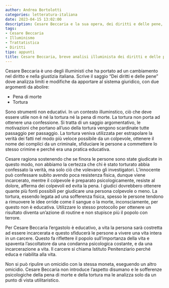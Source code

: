 ```yaml
---
author: Andrea Bortolotti
categories: letteratura-italiana
date: 2023-04-15 13:02:00
description: Cesare Beccaria e la sua opera, dei diritti e delle pene, analizzata da un punto di vista utilitaristico e illuminista. 
tags:
- Cesare Beccaria
- Illuminismo
- Trattatistica
- Diritti
tipo: appunti
title: Cesare Beccaria, breve analisi illuminista dei diritti e delle pene
---
```

Cesare Beccaria è uno degli illuministi che ha portato ad un cambiamento nel diritto e nella giustizia italiana. Scrive il saggio “Dei diritti e delle pene” dove analizza limiti e modifiche da apportare al sistema giuridico, con due argomenti da abolire:

* Pena di morte
* Tortura

Sono strumenti non educativi. In un contesto illuminstico, ciò che deve essere utile non è né la tortura né la pena di morte. La tortura non porta ad ottenere una confessione. Si tratta di un saggio argomentativo, le motivazioni che portano all’uso della tortura vengono scardinate tutte passaggio per passaggio. La tortura veniva utilizzata per estrapolare la verità dei fatti nel modo più veloce possibile da un colpevole, ottenere il nome dei complici da un criminale, sfiduciare le persone a commettere lo stesso crimine e perché era una pratica educativa. 

Cesare ragiona sostenendo che se finora le persone sono state giudicate in questo modo, non abbiamo la certezza che chi è stato torturato abbia confessato la verità, ma solo ciò che volevano gli investigatori. L’innocente può confessare subito avendo poca resistenza fisica, dunque viene incarcerato, mentre il colpevole è preparato psicologicamente, resiste al dolore, afferma dei colpevoli ed evita la pena. I giudici dovrebbero ottenere quante più fonti possibili per giudicare una persona colpevole o meno. La tortura, essendo legata ad una sofferenza fisica, spesso le persone tendono a rimuovere le idee orride come il sangue o la morte, inconsciamente, per questo non è educativa. Utilizzare lo stesso protocollo per ottenere un risultato diventa un’azione di routine e non stupisce più il popolo con terrore. 

Per Cesare Beccaria l’ergastolo è educativo, a vita la persona sarà costretta ad essere incarcerata e questo sfiducerà le persone a vivere una vita intera in un carcere. Questo fa riflettere il popolo sull’importanza della vita e spaventa l’ascoltatore da una condanna psicologica costante, e da una incarcerazione a vita. Il carcere si chiama Istituto Penitenziario perché educa e riabilita alla vita.

Non si può ripulire un omicidio con la stessa moneta, eseguendo un altro omicidio. Cesare Beccaria non introduce l’aspetto disumano e le sofferenze psicologiche della pena di morte e della tortura ma le analizza solo da un punto di vista utilitaristico.

